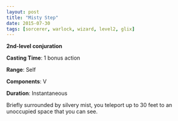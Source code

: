 ```yaml
---
layout: post
title: "Misty Step"
date: 2015-07-30
tags: [sorcerer, warlock, wizard, level2, glix]
---
```


**2nd-level conjuration**

**Casting Time**: 1 bonus action

**Range**: Self

**Components**: V

**Duration**: Instantaneous

Briefly surrounded by silvery mist, you teleport up to 30 feet to an unoccupied space that you can see.
